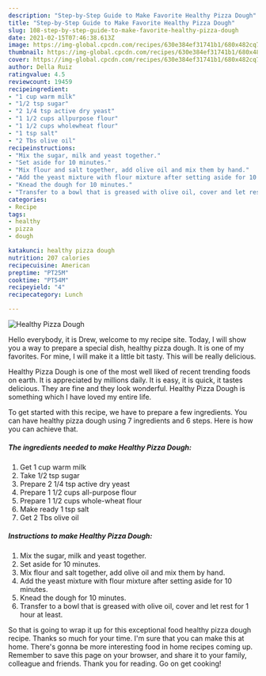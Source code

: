 ```yaml
---
description: "Step-by-Step Guide to Make Favorite Healthy Pizza Dough"
title: "Step-by-Step Guide to Make Favorite Healthy Pizza Dough"
slug: 108-step-by-step-guide-to-make-favorite-healthy-pizza-dough
date: 2021-02-15T07:46:38.613Z
image: https://img-global.cpcdn.com/recipes/630e384ef31741b1/680x482cq70/healthy-pizza-dough-recipe-main-photo.jpg
thumbnail: https://img-global.cpcdn.com/recipes/630e384ef31741b1/680x482cq70/healthy-pizza-dough-recipe-main-photo.jpg
cover: https://img-global.cpcdn.com/recipes/630e384ef31741b1/680x482cq70/healthy-pizza-dough-recipe-main-photo.jpg
author: Della Ruiz
ratingvalue: 4.5
reviewcount: 19459
recipeingredient:
- "1 cup warm milk"
- "1/2 tsp sugar"
- "2 1/4 tsp active dry yeast"
- "1 1/2 cups allpurpose flour"
- "1 1/2 cups wholewheat flour"
- "1 tsp salt"
- "2 Tbs olive oil"
recipeinstructions:
- "Mix the sugar, milk and yeast together."
- "Set aside for 10 minutes."
- "Mix flour and salt together, add olive oil and mix them by hand."
- "Add the yeast mixture with flour mixture after setting aside for 10 minutes."
- "Knead the dough for 10 minutes."
- "Transfer to a bowl that is greased with olive oil, cover and let rest for 1 hour at least."
categories:
- Recipe
tags:
- healthy
- pizza
- dough

katakunci: healthy pizza dough 
nutrition: 207 calories
recipecuisine: American
preptime: "PT25M"
cooktime: "PT54M"
recipeyield: "4"
recipecategory: Lunch

---
```



![Healthy Pizza Dough](https://img-global.cpcdn.com/recipes/630e384ef31741b1/680x482cq70/healthy-pizza-dough-recipe-main-photo.jpg)

Hello everybody, it is Drew, welcome to my recipe site. Today, I will show you a way to prepare a special dish, healthy pizza dough. It is one of my favorites. For mine, I will make it a little bit tasty. This will be really delicious.

Healthy Pizza Dough is one of the most well liked of recent trending foods on earth. It is appreciated by millions daily. It is easy, it is quick, it tastes delicious. They are fine and they look wonderful. Healthy Pizza Dough is something which I have loved my entire life.




To get started with this recipe, we have to prepare a few ingredients. You can have healthy pizza dough using 7 ingredients and 6 steps. Here is how you can achieve that.

<!--inarticleads1-->

##### The ingredients needed to make Healthy Pizza Dough:

1. Get 1 cup warm milk
1. Take 1/2 tsp sugar
1. Prepare 2 1/4 tsp active dry yeast
1. Prepare 1 1/2 cups all-purpose flour
1. Prepare 1 1/2 cups whole-wheat flour
1. Make ready 1 tsp salt
1. Get 2 Tbs olive oil




<!--inarticleads2-->

##### Instructions to make Healthy Pizza Dough:

1. Mix the sugar, milk and yeast together.
1. Set aside for 10 minutes.
1. Mix flour and salt together, add olive oil and mix them by hand.
1. Add the yeast mixture with flour mixture after setting aside for 10 minutes.
1. Knead the dough for 10 minutes.
1. Transfer to a bowl that is greased with olive oil, cover and let rest for 1 hour at least.




So that is going to wrap it up for this exceptional food healthy pizza dough recipe. Thanks so much for your time. I'm sure that you can make this at home. There's gonna be more interesting food in home recipes coming up. Remember to save this page on your browser, and share it to your family, colleague and friends. Thank you for reading. Go on get cooking!
